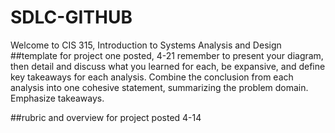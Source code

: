 # SDLC-GITHUB

Welcome to CIS 315, Introduction to Systems Analysis and Design
##template for project one posted, 4-21
remember to present your diagram, then detail and discuss what you learned for each, be expansive, and define key takeaways for each analysis. Combine the conclusion from each analysis into one cohesive statement, summarizing the problem domain. Emphasize takeaways. 

##rubric and overview for project posted 4-14


